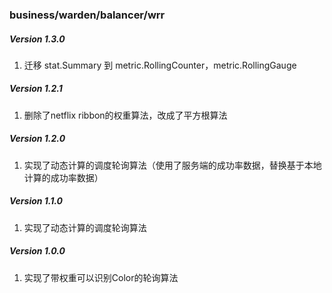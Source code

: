 ### business/warden/balancer/wrr

##### Version 1.3.0
1. 迁移 stat.Summary 到 metric.RollingCounter，metric.RollingGauge

##### Version 1.2.1
1. 删除了netflix ribbon的权重算法，改成了平方根算法

##### Version 1.2.0
1. 实现了动态计算的调度轮询算法（使用了服务端的成功率数据，替换基于本地计算的成功率数据）

##### Version 1.1.0
1. 实现了动态计算的调度轮询算法

##### Version 1.0.0

1. 实现了带权重可以识别Color的轮询算法
